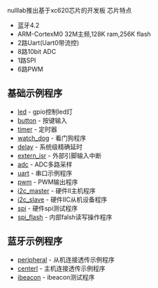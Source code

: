 nulllab推出基于xc620芯片的开发板
芯片特点
- 蓝牙4.2
- ARM-CortexM0 32M主频,128K ram,256K flash
- 2路Uart(Uart0带流控)
- 8路10bit ADC
- 1路SPI
- 6路PWM

## 基础示例程序

- [led]() - gpio控制led灯
- [button]() - 按键输入
- [timer]() - 定时器
- [watch_dog]() - 看门狗程序
- [delay]() - 系统级精确延时
- [extern_isr]() - 外部引脚输入中断
- [adc]() - ADC多路采样
- [uart]() - 串口示例程序
- [pwm]() - PWM输出程序
- [i2c_master]() - 硬件II主机程序
- [i2c_slave]() - 硬件IIC从机设备程序
- [spi]() - 硬件spi测试程序
- [spi_flash]() - 内部falsh读写操作程序

## 蓝牙示例程序
- [peripheral]() - 从机连接透传示例程序
- [centerl]() - 主机连接透传示例程序
- [ibeacon]() - ibeacon测试程序
